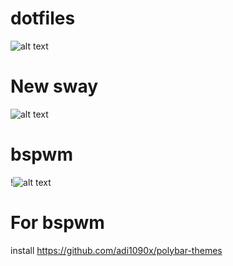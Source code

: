 # dotfiles
![alt text](https://i.imgur.com/CBLqnEP.jpg)
# New sway
![alt text](https://imgurupload.org/files/2021-08-02-095124-screenshot.png)

# bspwm
!![alt text](https://i.imgur.com/XrHjpVS.jpg)

# For bspwm 
install https://github.com/adi1090x/polybar-themes
